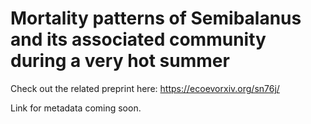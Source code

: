 # Mortality patterns of Semibalanus and its associated community during a very hot summer

Check out the related preprint here:
https://ecoevorxiv.org/sn76j/

Link for metadata coming soon.
